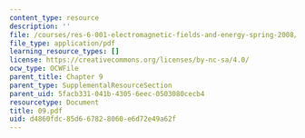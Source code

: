 ```yaml
---
content_type: resource
description: ''
file: /courses/res-6-001-electromagnetic-fields-and-energy-spring-2008/d4860fdc85d667828060e6d72e49a62f_09.pdf
file_type: application/pdf
learning_resource_types: []
license: https://creativecommons.org/licenses/by-nc-sa/4.0/
ocw_type: OCWFile
parent_title: Chapter 9
parent_type: SupplementalResourceSection
parent_uid: 5facb331-041b-4305-6eec-0503080cecb4
resourcetype: Document
title: 09.pdf
uid: d4860fdc-85d6-6782-8060-e6d72e49a62f
---
```

